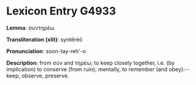 # Lexicon Entry G4933

**Lemma**: συντηρέω

**Transliteration (xlit)**: syntēréō

**Pronunciation**: soon-tay-reh'-o

**Description**:
from σύν and τηρέω; to keep closely together, i.e. (by implication) to conserve (from ruin); mentally, to remember (and obey):--keep, observe, preserve.
